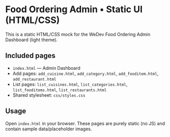 # Food Ordering Admin • Static UI (HTML/CSS)
This is a static HTML/CSS mock for the WeDev Food Ordering Admin Dashboard (light theme).

## Included pages
- `index.html` — Admin Dashboard
- Add pages: `add_cuisine.html`, `add_category.html`, `add_fooditem.html`, `add_restaurant.html`
- List pages: `list_cuisines.html`, `list_categories.html`, `list_fooditems.html`, `list_restaurants.html`
- Shared stylesheet: `css/styles.css`

## Usage
Open `index.html` in your browser. These pages are purely static (no JS) and contain sample data/placeholder images.
